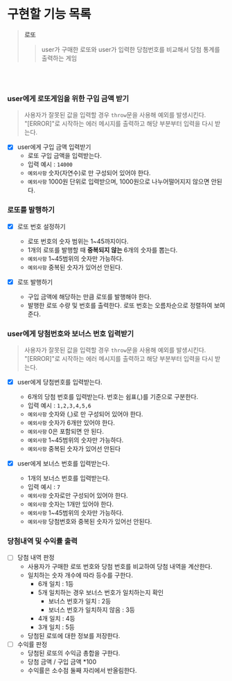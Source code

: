 # 구현할 기능 목록
>**로또**
> >user가 구매한 로또와 user가 입력한 당첨번호를 비교해서 당첨 통계를 출력하는 게임</br>

</br>
</br>

### user에게 로또게임을 위한 구입 금액 받기
> 사용자가 잘못된 값을 입력할 경우 `throw`문을 사용해 예외를 발생시킨다. </br> "[ERROR]"로 시작하는 에러 메시지를 출력하고 해당 부분부터 입력을 다시 받는다.
- [x] user에게 구입 금액 입력받기
	- 로또 구입 금액을 입력받는다.
	- 입력 예시 : `14000`
	- `예외사항` 숫자(자연수)로 만 구성되어 있어야 한다.
	- `예외사항` 1000원 단위로 입력받으며, 1000원으로 나누어떨어지지 않으면 안된다.

### 로또를 발행하기
- [x] 로또 번호 설정하기
	- 로또 번호의 숫자 범위는 1~45까지이다.
	- 1개의 로또를 발행할 때 **중복되지 않는** 6개의 숫자를 뽑는다.
	- `예외사항` 1~45범위의 숫자만 가능하다. 
	- `예외사항` 중복된 숫자가 있어선 안된다.

- [x] 로또 발행하기
	- 구입 금액에 해당하는 만큼 로또를 발행해야 한다.
	- 발행한 로또 수량 및 번호를 출력한다. 로또 번호는 오름차순으로 정렬하여 보여준다.

### user에게 당첨번호와 보너스 번호 입력받기
> 사용자가 잘못된 값을 입력할 경우 `throw`문을 사용해 예외를 발생시킨다. </br> "[ERROR]"로 시작하는 에러 메시지를 출력하고 해당 부분부터 입력을 다시 받는다.
- [x] user에게 당첨번호를 입력받는다.
	- 6개의 당첨 번호를 입력받는다. 번호는 쉼표(,)를 기준으로 구분한다.
	- 입력 예시 : `1,2,3,4,5,6`
	- `예외사항` 숫자와 (,)로 만 구성되어 있어야 한다.
	- `예외사항` 숫자가 6개만 있어야 한다. 
	- `예외사항` 0은 포함되면 안 된다.
	- `예외사항` 1~45범위의 숫자만 가능하다. 
	- `예외사항` 중복된 숫자가 있어선 안된다

- [x] user에게 보너스 번호를 입력받는다.
	- 1개의 보너스 번호를 입력받는다.
	- 입력 예시 : `7`
	- `예외사항` 숫자로만 구성되어 있어야 한다. 
	- `예외사항` 숫자는 1개만 있어야 한다.
	- `예외사항` 1~45범위의 숫자만 가능하다. 
	- `예외사항` 당첨번호와 중복된 숫자가 있어선 안된다.


### 당첨내역 및 수익률 출력
- [ ] 당첨 내역 판정
	- 사용자가 구매한 로또 번호와 당첨 번호를 비교하여 당첨 내역을 계산한다. 
	- 일치하는 숫자 개수에 따라 등수를 구한다.
		- 6개 일치 : 1등
		- 5개 일치하는 경우 보너스 번호가 일치하는지 확인
			- 보너스 번호가 일치 : 2등
			- 보너스 번호가 일치하지 않음 : 3등
		- 4개 일치 : 4등
		- 3개 일치 : 5등
	- 당첨된 로또에 대한 정보를 저장한다.
- [ ] 수익률 판정
	- 당첨된 로또의 수익금 총합을 구한다.
	- 당첨 금액 / 구입 금액 *100
	- 수익률은 소수점 둘째 자리에서 반올림한다. 